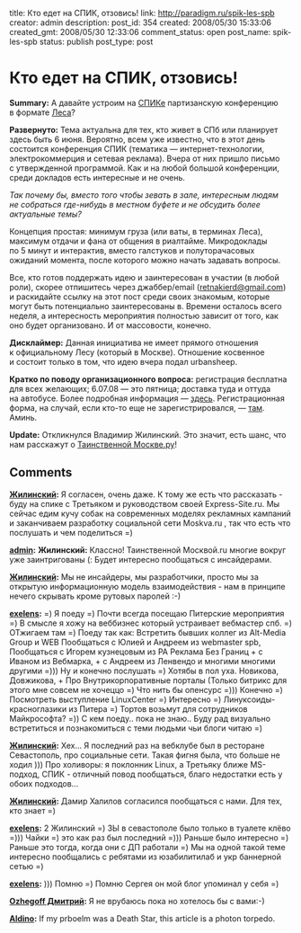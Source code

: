 title: Кто едет на СПИК, отзовись!
link: http://paradigm.ru/spik-les-spb
creator: admin
description: 
post_id: 354
created: 2008/05/30 15:33:06
created_gmt: 2008/05/30 12:33:06
comment_status: open
post_name: spik-les-spb
status: publish
post_type: post

# Кто едет на СПИК, отзовись!

**Summary:** А давайте устроим на [СПИКе](http://sp-ic.ru/) партизанскую конференцию в формате [Леса](http://partyconf.ru/)?

**Развернуто:** Тема актуальна для тех, кто живет в СПб или планирует здесь быть 6 июня. Вероятно, всем уже известно, что в этот день состоится конференция СПИК (тематика — интернет-технологии, электрокоммерция и сетевая реклама). Вчера от них пришло письмо с утвержденной программой. Как и на любой большой конференции, среди докладов есть интересные и не очень.

_Так почему бы, вместо того чтобы зевать в зале, интересным людям не собраться где-нибудь в местном буфете и не обсудить более актуальные темы?_

Концепция простая: минимум груза (или ваты, в терминах Леса), максимум отдачи и фана от общения в риалтайме. Микродоклады по 5 минут и интерактив, вместо галстуков и полуторачасовых ожиданий момента, после которого можно начать задавать вопросы.

Все, кто готов поддержать идею и заинтересован в участии (в любой роли), скорее отпишитесь через джаббер/email (retnakierd@gmail.com) и раскидайте ссылку на этот пост среди своих знакомым, которые могут быть потенциально заинтересованы в. Времени осталось всего неделя, а интересность мероприятия полностью зависит от того, как оно будет организовано. И от массовости, конечно.

**Дисклаймер:** Данная инициатива не имеет прямого отношения к официальному Лесу (который в Москве). Отношение косвенное и состоит только в том, что идею вчера подал urbansheep.

**Кратко по поводу организационного вопроса:** регистрация бесплатна для всех желающих; 6.07.08 — это пятница; доставка туда и оттуда на автобусе. Более подробная информация — [здесь](http://www.sp-ik.ru/). Регистрационная форма, на случай, если кто-то еще не зарегистрировался, — [там](http://www.sp-ik.ru/registration/2008/regform.php?WEB_FORM_ID=27). Аминь.

**Update:** Откликнулся Владимир Жилинский. Это значит, есть шанс, что нам расскажут о [Таинственной Москве.ру](http://zhilinsky.ru/2008/05/30/moskva/)!

## Comments

**[Жилинский](#825 "2008/05/30 16:07:59"):** Я согласен, очень даже. К тому же есть что рассказать - буду на спике с Третьяком и руководством своей Express-Site.ru. Мы сейчас едим кучу собак на современных моделях рекламных кампаний и заканчиваем разработку социальной сети Moskva.ru , так что есть что послушать и чем поделиться =)

**[admin](#826 "2008/05/30 16:49:50"):** **Жилинский:** Классно! Таинственной Москвой.ru многие вокруг уже заинтригованы (: Будет интересно пообщаться с инсайдерами.

**[Жилинский](#827 "2008/05/30 16:59:03"):** Мы не инсайдеры, мы разработчики, просто мы за открытую информационную модель взаимодействия - нам в принципе нечего скрывать кроме рутовых паролей :-)

**[exelens](#835 "2008/05/31 10:47:09"):** =) Я поеду =) Почти всегда посещаю Питерские мероприятия =) В смысле я хожу на веббизнес который устраивает вебмастер спб. =) ОТжигаем там =) Поеду так как: Встретить бывших коллег из Alt-Media Group и WEB Пообщаться с Юлией и Андреем из webmaster spb, Пообщаться с Игорем кузнецовым из РА Реклама Без Границ + с Иваном из Вебмарка, + с Андреем из Ленвендо и многими многими другими =))) Ну и конечно послушать =) Хотябы в пол уха. Новикова, Довжикова, + Про Внутрикорпоративные порталы (Только битрикс для этого мне совсем не хочеццо =) Что нить бы опенсурс =))) Конечно =) Посмотреть выступление LinuxCenter =) Интересно =) Линуксоиды-красноглазики из Питера =) Тортов возьмут для сотрудников Майкрософта? =)) С кем поеду.. пока не знаю.. Буду рад визуально встретиться и познакомиться с теми людьми чьи блоги читаю =)

**[Жилинский](#836 "2008/05/31 11:54:01"):** Хех... Я последний раз на вебклубе был в ресторане Севастополь, про социальные сети. Такая фигня была, что больше не ходил ))) Про холиворы: я поклонник Linux, а Третьяку ближе MS-подход, СПИК - отличный повод пообщаться, благо недостатки есть у обоих подходов...

**[Жилинский](#837 "2008/05/31 18:47:13"):** Дамир Халилов согласился пообщаться с нами. Для тех, кто знает =)

**[exelens](#838 "2008/05/31 21:09:51"):** 2 Жилинский =) ЗЫ в севастополе было только в туалете клёво =))) Чайки =) это как раз был последний =))) Раньше было интересно =) Раньше это тогда, когда они с ДП работали =) Мы на одной такой теме интересно пообщались с ребятами из юзабилитилаб и укр баннерной сетью =)

**[exelens](#839 "2008/05/31 21:13:42"):** ))) Помню =) Помню Сергея он мой блог упоминал у себя =)

**[Ozhegoff Дмитрий](#985 "2008/06/06 10:17:12"):** Я не врубаюсь пока но хотелось бы с вами:-)

**[Aldino](#63848 "2012/02/18 15:26:17"):** If my prboelm was a Death Star, this article is a photon torpedo.

